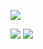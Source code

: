 ![](https://github-profile-summary-cards.vercel.app/api/cards/profile-details?username=katsunoritakahashi&theme=nord_dark)

![](https://github-profile-summary-cards.vercel.app/api/cards/stats?username=katsunoritakahashi&theme=nord_dark)
![](https://github-profile-summary-cards.vercel.app/api/cards/most-commit-language?username=katsunoritakahashi&theme=nord_dark)
